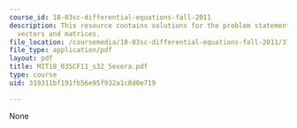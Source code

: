 ```yaml
---
course_id: 18-03sc-differential-equations-fall-2011
description: This resource contains solutions for the problem statements related to
  vectors and matrices.
file_location: /coursemedia/18-03sc-differential-equations-fall-2011/319311bf191fb56e95f932a1c8d0e719_MIT18_03SCF11_s32_5exera.pdf
file_type: application/pdf
layout: pdf
title: MIT18_03SCF11_s32_5exera.pdf
type: course
uid: 319311bf191fb56e95f932a1c8d0e719

---
```

None
